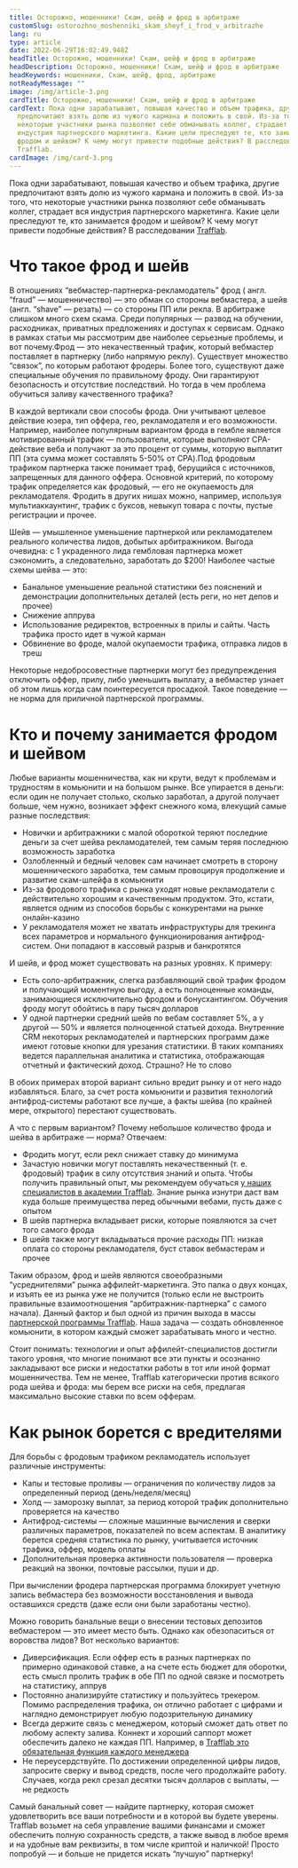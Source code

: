 ```yaml
---
title: Осторожно, мошенники! Скам, шейф и фрод в арбитраже
customSlug: ostorozhno_moshenniki_skam_sheyf_i_frod_v_arbitrazhe
lang: ru
type: article
date: 2022-06-29T16:02:49.948Z
headTitle: Осторожно, мошенники! Скам, шейф и фрод в арбитраже
headDescription: Осторожно, мошенники! Скам, шейф и фрод в арбитраже
headKeywords: мошенники, Скам, шейф, фрод, арбитраже
notReadyMessage: ""
image: /img/article-3.png
cardTitle: Осторожно, мошенники! Скам, шейф и фрод в арбитраже
cardText: Пока одни зарабатывают, повышая качество и объем трафика, другие
  предпочитают взять долю из чужого кармана и положить в свой. Из-за того, что
  некоторые участники рынка позволяют себе обманывать коллег, страдает вся
  индустрия партнерского маркетинга. Какие цели преследуют те, кто занимается
  фродом и шейвом? К чему могут привести подобные действия? В расследовании
  Trafflab.
cardImage: /img/card-3.png
---
```

Пока одни зарабатывают, повышая качество и объем трафика, другие предпочитают взять долю из чужого кармана и положить в свой. Из-за того, что некоторые участники рынка позволяют себе обманывать коллег, страдает вся индустрия партнерского маркетинга. Какие цели преследуют те, кто занимается фродом и шейвом? К чему могут привести подобные действия? В расследовании [Trafflab](trafflab.com).

# Что такое фрод и шейв

В отношениях “вебмастер-партнерка-рекламодатель” фрод ( англ. “fraud” — мошенничество) — это обман со стороны вебмастера, а шейв (англ. “shave” — резать) — со стороны ПП или рекла. В арбитраже слишком много схем скама. Среди популярных — развод на обучении, расходниках, приватных предложениях и доступах к сервисам. Однако в рамках статьи мы рассмотрим две наиболее серьезные проблемы, и вот почему.Фрод — это некачественный трафик, который вебмастер поставляет в партнерку (либо напрямую реклу). Существует множество “связок”, по которым работают фродеры. Более того, существуют даже специальные обучения по правильному фроду. Они гарантируют безопасность и отсутствие последствий. Но тогда в чем проблема обучиться заливу качественного трафика?

В каждой вертикали свои способы фрода. Они учитывают целевое действие юзера, тип оффера, гео, рекламодателя и его возможности. Например, наиболее популярным вариантом фрода в гембле является мотивированный трафик — пользователи, которые выполняют CPA-действие веба и получают за это процент от суммы, которую выплатит ПП (эта сумма может составлять 5-50% от CPA).Под фродовым трафиком партнерка также понимает траф, берущийся с источников, запрещенных для данного оффера. Основной критерий, по которому трафик определяется как фродовый, — его не окупаемость для рекламодателя. Фродить в других нишах можно, например, используя мультиаккаунтинг, трафик с буксов, невыкуп товара с почты, пустые регистрации и прочее.

Шейв — умышленное уменьшение партнеркой или рекламодателем реального количества лидов, добытых арбитражником. Выгода очевидна: с 1 украденного лида гембловая партнерка может сэкономить, а следовательно, заработать до $200! Наиболее частые схемы шейва — это:

* Банальное уменьшение реальной статистики без пояснений и демонстрации дополнительных деталей (есть реги, но нет депов и прочее)
* Снижение аппрува
* Использование редиректов, встроенных в прилы и сайты. Часть трафика просто идет в чужой карман
* Обвинение во фроде, малой окупаемости трафика, отправка лидов в треш

Некоторые недобросовестные партнерки могут без предупреждения отключить оффер, прилу, либо уменьшить выплату, а вебмастер узнает об этом лишь когда сам поинтересуется просадкой. Такое поведение — не норма для приличной партнерской программы.



# Кто и почему занимается фродом и шейвом

Любые варианты мошенничества, как ни крути, ведут к проблемам и трудностям в комьюнити и на большом рынке. Все упирается в деньги: если один не получает столько, сколько заработал, а другой получает больше, чем нужно, возникает эффект снежного кома, влекущий самые разные последствия:

* Новички и арбитражники с малой обороткой теряют последние деньги за счет шейва рекламодателей, тем самым теряя последнюю возможность заработка
* Озлобленный и бедный человек сам начинает смотреть в сторону мошеннического заработка, тем самым провоцируя продолжение и развитие скам-шлейфа в комьюнити
* Из-за фродового трафика с рынка уходят новые рекламодатели с действительно хорошим и качественным продуктом. Это, кстати, является одним из способов борьбы с конкурентами на рынке онлайн-казино
* У рекламодателя может не хватать инфраструктуры для трекинга всех параметров и нормального функционирования антифрод-систем. Они попадают в кассовый разрыв и банкротятся

И шейв, и фрод может существовать на разных уровнях. К примеру:

* Есть соло-арбитражник, слегка разбавляющий свой трафик фродом и получающий моментную выгоду, а есть полноценные команды, занимающиеся исключительно фродом и бонусхантингом. Обучения фроду могут обойтись в пару тысяч долларов
* У одной партнерки средний шейв по вебам составляет 5%, а у другой — 50% и является полноценной статьей дохода. Внутренние CRM некоторых рекламодателей и партнерских программ даже имеют готовые кнопки для урезания статистики. В таких компаниях ведется параллельная аналитика и статистика, отображающая отчетный и фактический доход. Страшно? Не то слово

В обоих примерах второй вариант сильно вредит рынку и от него надо избавляться. Благо, за счет роста комьюнити и развития технологий антифрод-системы работают все лучше, а факты шейва (по крайней мере, открытого) перестают существовать.

А что с первым вариантом? Почему небольшое количество фрода и шейва в арбитраже — норма? Отвечаем:

* Фродить могут, если рекл снижает ставку до минимума
* Зачастую новички могут поставлять некачественный (т. е. фродовый) трафик в силу отсутствия знаний и опыта. Чтобы получить правильный опыт, мы рекомендуем обучаться [у наших специалистов в академии Trafflab](https://bit.ly/3RBt67K). Знание рынка изнутри даст вам куда больше преимущества перед обычными вебами, пусть даже с опытом
* В шейв партнерка вкладывает риски, которые появляются за счет того самого фрода
* В шейв также могут вкладываться прочие расходы ПП: низкая оплата со стороны рекламодателя, буст ставок вебмастерам и прочее

Таким образом, фрод и шейв являются своеобразными “усреднителями” рынка аффилейт-маркетинга. Это палка о двух концах, и изъять ее из рынка уже не получится (только если не выстроить правильные взаимоотношения “арбитражник-партнерка” с самого начала). Данный фактор и был одной из причин выхода в массы [партнерской программы Trafflab](trafflab.com). Наша задача — создать обновленное комьюнити, в котором каждый сможет зарабатывать много и честно.

Стоит понимать: технологии и опыт аффилейт-специалистов достигли такого уровня, что многие понимают все эти пункты и осознанно закладывают все риски и недостатки работы в тот или иной формат мошенничества. Тем не менее, Trafflab категорически против всякого рода шейва и фрода: мы берем все риски на себя, предлагая максимально высокие ставки по всем офферам.

# Как рынок борется с вредителями

Для борьбы с фродовым трафиком рекламодатель использует различные инструменты:

* Капы и тестовые проливы — ограничения по количеству лидов за определенный период (день/неделя/месяц)
* Холд — заморозку выплат, за период которой трафик дополнительно проверяется на качество
* Антифрод-системы — сложные машинные вычисления и сверки различных параметров, показателей по всем аспектам. В аналитику берется средняя статистика по рынку, учитывается источник трафика, оффер, модель оплаты
* Дополнительная проверка активности пользователя — проверка реакций на звонки, почтовые рассылки, пуши и др.

При вычислении фродера партнерская программа блокирует учетную запись вебмастера без возможности восстановления и вывода оставшихся средств (даже если они были заработаны честно).

Можно говорить банальные вещи о внесении тестовых депозитов вебмастером — это имеет место быть. Однако как обезопаситься от воровства лидов? Вот несколько вариантов:

* Диверсификация. Если оффер есть в разных партнерках по примерно одинаковой ставке, а на счете есть бюджет для оборотки, есть смысл пролить трафик в обе ПП по одной связке и посмотреть на статистику, аппрув
* Постоянно анализируйте статистику и пользуйтесь трекером. Помимо распределения трафика, он отлично работает с цифрами и наглядно демонстрирует любую подозрительную динамику
* Всегда держите связь с менеджером, который сможет дать ответ по любому аспекту залива. Коннект и хороший саппорт может обеспечить далеко не каждая ПП. Например, в [Trafflab это обязательная функция каждого менеджера](trafflab.com)
* Не переусердствуйте. По достижении определенной цифры лидов, запросите сверку и вывод средств, после чего продолжайте работу. Случаев, когда рекл срезал десятки тысяч долларов с выплаты, — не редкость

Самый банальный совет — найдите партнерку, которая сможет удовлетворить все ваши потребности и в которой вы будете уверены. Trafflab возьмет на себя управление вашими финансами и сможет обеспечить полную сохранность средств, а также вывод в любое время и на удобные вам реквизиты, в том числе криптой и наличкой! Просто попробуй — и больше не придется искать “лучшую” партнерку!